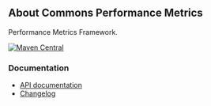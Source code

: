## About Commons Performance Metrics

Performance Metrics Framework.

[![Maven Central](https://maven-badges.herokuapp.com/maven-central/io.wcm.caravan/io.wcm.caravan.commons.performance/badge.svg)](https://maven-badges.herokuapp.com/maven-central/io.wcm.caravan/io.wcm.caravan.commons.performance)


### Documentation

* [API documentation][apidocs]
* [Changelog][changelog]


[apidocs]: apidocs/
[changelog]: changes-report.html
